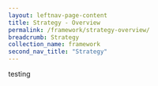 ```yaml
---
layout: leftnav-page-content
title: Strategy - Overview
permalink: /framework/strategy-overview/
breadcrumb: Strategy
collection_name: framework
second_nav_title: "Strategy"
---
```




testing
